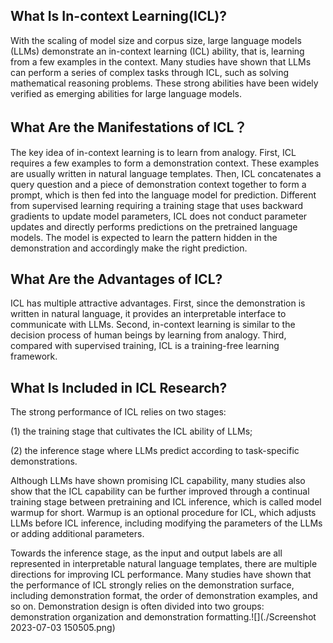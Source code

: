 ## What Is In-context Learning(ICL)?

With the scaling of model size and corpus size, large language models (LLMs) demonstrate an in-context learning (ICL) ability, that is, learning from a few examples in the context. Many studies have shown that LLMs can perform a series of complex tasks through ICL, such as solving mathematical reasoning problems. These strong abilities have been widely verified as emerging abilities for large language models.

## What Are the Manifestations of ICL？

The key idea of in-context learning is to learn from analogy. First, ICL requires a few examples to form a demonstration context. These examples are usually written in natural language templates. Then, ICL concatenates a query question and a piece of demonstration context together to form a prompt, which is then fed into the language model for prediction. Different from supervised learning requiring a training stage that uses backward gradients to update model parameters, ICL does not conduct parameter updates and directly performs predictions on the pretrained language models. The model is expected to learn the pattern hidden in the demonstration and accordingly make the right prediction.

## What Are the Advantages of ICL?

ICL has multiple attractive advantages. First, since the demonstration is written in natural language, it provides an interpretable interface to communicate with LLMs. Second, in-context learning is similar to the decision process of human beings by learning from analogy. Third, compared with supervised training, ICL is a training-free learning framework.

## What Is Included in ICL Research?

The strong performance of ICL relies on two stages: 

(1) the training stage that cultivates the ICL ability of LLMs;

(2) the inference stage where LLMs predict according to task-specific demonstrations.

Although LLMs have shown promising ICL capability, many studies also show that the ICL capability can be further improved through a continual training stage between pretraining and ICL inference, which is called model warmup for short. Warmup is an optional procedure for ICL, which adjusts LLMs before ICL inference, including modifying the parameters of the LLMs or adding additional parameters.

Towards the inference stage, as the input and output labels are all represented in interpretable natural language templates, there are multiple directions for improving ICL performance. Many studies have shown that the performance of ICL strongly relies on the demonstration surface, including demonstration format, the order of demonstration examples, and so on. Demonstration design is often divided into two groups: demonstration organization and demonstration formatting.![](./Screenshot 2023-07-03 150505.png)
